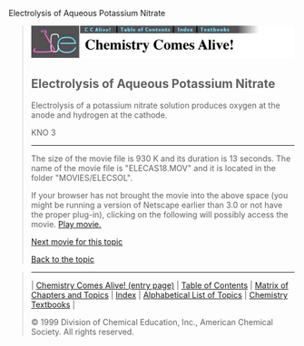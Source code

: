 





 Electrolysis of Aqueous Potassium Nitrate
 



> ![Chemistry Comes Alive!](ccahead.gif)
> 
> 
> 
> 
> 
> 
> 
> 
> 
> ## Electrolysis of Aqueous Potassium Nitrate
> 
> 
> 
> 
> 
> 
> 
> 
>   
> 
> 
> 
> 
> 
>  Electrolysis of a potassium nitrate solution produces oxygen at the anode 
and hydrogen at the cathode.
>  
> 
> 
> 
>  KNO
>  3 
> 
> 
> 
> 
> 
> 
> 
> 
> ---
> 
> 
>  The size of the movie file is 930 K and its duration is 13 seconds. 
The name of the movie file is "ELECAS18.MOV" 
and it is located in the folder "MOVIES/ELECSOL".
>  
> 
> 
> 
>  If your browser has not brought the movie into the above space
(you might be running a version of Netscape earlier than 3.0 or
not have the proper plug-in), clicking on the following will
possibly access the movie.
>  [Play movie.](../../MOVIES/ELECSOL/ELECAS18.MOV) 
> 
> 
> 
> 
> [Next movie for this topic](../../MVHTM/ELECSOL/ELECAS19.HTM) 
> 
> 
> 
> 
> 
> 
> 
> [Back to the topic](../../MAIN/ELECSOL/PAGE1.HTM)



> ---
> 
> 
>  |
>  [Chemistry Comes Alive! (entry page)](../../INDEX.HTM) 
>  |
>  [Table of Contents](../../CONTENTS.HTM) 
>  |
>  [Matrix of Chapters and Topics](../../MATRIX.HTM) 
>  |
>  [Index](../../WORDS.HTM) 
>  |
>  [Alphabetical List of Topics](../../ALPHATOP.HTM) 
>  |
>  [Chemistry Textbooks](../../BOOKS.HTM) 
>  |
>  
>  © 1999 Division of Chemical Education, Inc.,
American Chemical Society. All rights reserved.





